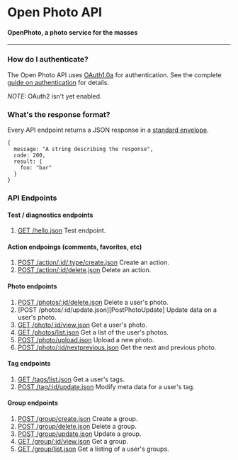 Open Photo API
=======================
#### OpenPhoto, a photo service for the masses

----------------------------------------

### How do I authenticate?

The Open Photo API uses [OAuth1.0a][oauth1.0a] for authentication. See the complete [guide on authentication][authentication] for details.

_NOTE:_ OAuth2 isn't yet enabled.

### What's the response format?

Every API endpoint returns a JSON response in a [standard envelope][Envelope].

    {
      message: "A string describing the response",
      code: 200,
      result: {
        foo: "bar"
      }
    }

### API Endpoints

#### Test / diagnostics endpoints
1.  [GET /hello.json][GetHelloWorld]
    Test endpoint.

#### Action endpoings (comments, favorites, etc)
1.  [POST /action/:id/:type/create.json][PostActionCreate]
    Create an action.
1.  [POST /action/:id/delete.json][PostActionDelete]
    Delete an action.

#### Photo endpoints
1.  [POST /photos/:id/delete.json][PostPhotoDelete]
    Delete a user's photo.
1.  [POST /photos/:id/update.json][PostPhotoUpdate]
    Update data on a user's photo.
1.  [GET /photo/:id/view.json][GetPhoto]
    Get a user's photo.
1.  [GET /photos/list.json][GetPhotos]
    Get a list of the user's photos.
1.  [POST /photo/upload.json][PostPhotoUpload]
    Upload a new photo.
1.  [POST /photo/:id/nextprevious.json][GetPhotoNextPrevious]
    Get the next and previous photo.

#### Tag endpoints
1.  [GET /tags/list.json][GetTags]
    Get a user's tags.
1.  [POST /tag/:id/update.json][PostTag]
    Modify meta data for a user's tag.

#### Group endpoints
1.  [POST /group/create.json][PostGroupCreate]
    Create a group.
1.  [POST /group/delete.json][PostGroupDelete]
    Delete a group.
1.  [POST /group/update.json][PostGroupUpdate]
    Update a group.
1.  [GET /group/:id/view.json][GetGroup]
    Get a group.
1.  [GET /group/list.json][GetGroups]
    Get a listing of a user's groups.

[Envelope]: Envelope.markdown
[GetHelloWorld]: GetHelloWorld.markdown
[PostActionCreate]: PostActionCreate.markdown
[PostActionDelete]: PostActionDelete.markdown
[PostPhotoDelete]: PostPhotoDelete.markdown
[GetPhotos]: GetPhotos.markdown
[GetPhoto]: GetPhoto.markdown
[PostPhotoUpload]: PostPhotoUpload.markdown
[GetPhotoNextPrevious]: GetPhotoNextPrevious.markdown
[GetTags]: GetTags.markdown
[PostTag]: PostTag.markdown
[PostGroupCreate]: PostGroupCreate.markdown
[PostGroupDelete]: PostGroupDelete.markdown
[PostGroupUpdate]: PostGroupUpdate.markdown
[GetGroup]: GetGroup.markdown
[GetGroups]: GetGroups.markdown
[authentication]: Authentication.markdown
[oauth1.0a]: http://oauth.net/core/1.0a/
